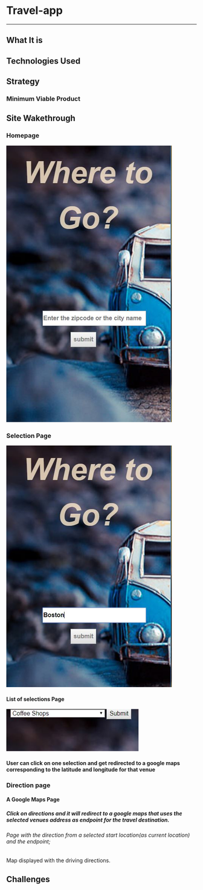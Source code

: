 # Travel-app
---

## What It is

## Technologies Used

## Strategy

### Minimum Viable Product

## Site Wakethrough

### Homepage
<img src="readmeImg/homepage.JPG">

### Selection Page
<img src="readmeImg/EntryHomepage.JPG">

#### List of selections Page
<img src="readmeImg/selectionsample.JPG">

#### User can click on one selection and get redirected to a google maps corresponding to the latitude and longitude for that venue


### Direction page

#### A Google Maps Page 

##### Click on directions and it will redirect to a google maps that uses the selected venues address as endpoint for the travel destination.

###### Page with the direction from a selected start location(as current location) and the endpoint; 
Map displayed with the driving directions.

## Challenges
